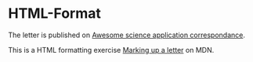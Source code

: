 # HTML-Format

The letter is published on [Awesome science application correspondance](https://bubbu0129.github.io/HTML-Format/).

This is a HTML formatting exercise [Marking up a letter](https://developer.mozilla.org/en-US/docs/Learn/HTML/Introduction_to_HTML/Marking_up_a_letter) on MDN. 
